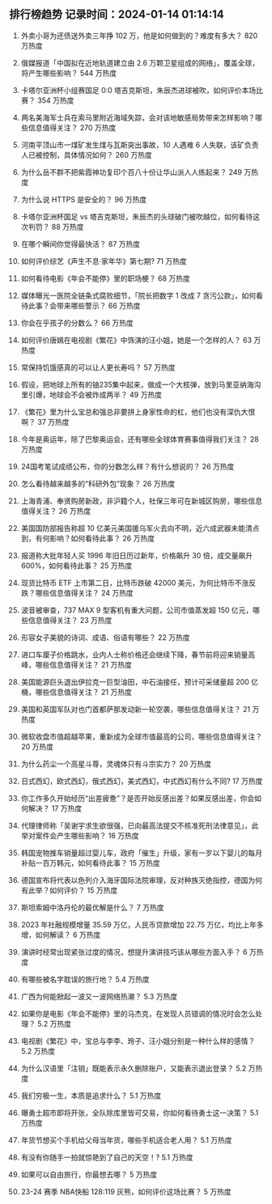 
## 排行榜趋势 记录时间：2024-01-14 01:14:14
  
  1. 外卖小哥为还债送外卖三年挣 102 万，他是如何做到的？难度有多大？ 820 万热度
    
  2. 俄媒报道「中国拟在近地轨道建立由 2.6 万颗卫星组成的网络」，覆盖全球，将产生哪些影响？ 544 万热度
    
  3. 卡塔尔亚洲杯小组赛国足 0:0 塔吉克斯坦，朱辰杰进球被吹，如何评价本场比赛？ 354 万热度
    
  4. 两名美海军士兵在索马里附近海域失踪，会对该地敏感局势带来怎样影响？哪些信息值得关注？ 270 万热度
    
  5. 河南平顶山市一煤矿发生煤与瓦斯突出事故，10 人遇难 6 人失联，该矿负责人已被控制，具体情况如何？ 260 万热度
    
  6. 为什么岳不群不把紫霞神功复印个百八十份让华山派人人练起来？ 249 万热度
    
  7. 为什么说 HTTPS 是安全的？ 96 万热度
    
  8. 卡塔尔亚洲杯国足 vs 塔吉克斯坦，朱辰杰的头球破门被吹越位，如何看待这次判罚？ 88 万热度
    
  9. 在哪个瞬间你觉得最快活？ 87 万热度
    
  10. 如何评价综艺《声生不息·家年华》第七期? 71 万热度
    
  11. 如何看待电影《年会不能停》里的职场梗？ 68 万热度
    
  12. 媒体曝光一医院全链条式腐败细节，「院长把数字 1 改成 7 贪污公款」，如何看待此事？会带来哪些警示？ 66 万热度
    
  13. 你会在乎孩子的分数么？ 66 万热度
    
  14. 如何评价唐嫣在电视剧《繁花》中饰演的汪小姐，她是一个怎样的人？ 63 万热度
    
  15. 常保持饥饿感真的可以让人更长寿吗？ 57 万热度
    
  16. 假设，把地球上所有的铀235集中起来，做成一个大核弹，放到马里亚纳海沟里引爆，地球会不会被炸成两半？ 49 万热度
    
  17. 《繁花》里为什么宝总和强总非要拼上身家性命的杠，他们也没有深仇大恨啊？ 37 万热度
    
  18. 今年是奥运年，除了巴黎奥运会，还有哪些全球体育赛事值得我们关注？ 28 万热度
    
  19. 24国考笔试成绩公布，你的分数怎么样？有什么想说的？ 26 万热度
    
  20. 怎么看待越来越多的“科研外包”现象？ 26 万热度
    
  21. 上海青浦、奉贤购房新政，非沪籍个人，社保三年可在新城区购房，哪些信息值得关注？ 26 万热度
    
  22. 美国国防部报告称超 10 亿美元美国援乌军火去向不明，近六成武器未能清点到，有何影响？如何看待此事？ 26 万热度
    
  23. 报道称大批年轻人买 1996 年旧日历过新年，价格飙升 30 倍，成交量飙升 600%，如何看待此事？ 25 万热度
    
  24. 现货比特币 ETF 上市第二日，比特币跌破 42000 美元，为何比特币不涨反跌？哪些信息值得关注？ 24 万热度
    
  25. 波音被审查，737 MAX 9 型客机有重大问题，公司市值蒸发超 150 亿元，哪些信息值得关注？ 23 万热度
    
  26. 形容女子美貌的诗词、成语、俗语有哪些？ 22 万热度
    
  27. 进口车厘子价格跳水，业内人士称价格还会继续下降，春节前将迎来销量高峰，哪些信息值得关注？ 21 万热度
    
  28. 美国能源巨头退出伊拉克一巨型油田，中石油接任，预计可采储量超 200 亿桶，哪些信息值得关注？ 21 万热度
    
  29. 美国和英国军队对也门首都萨那发动新一轮空袭，哪些信息值得关注？ 21 万热度
    
  30. 微软收盘市值超越苹果，重新成为全球市值最高的公司，哪些信息值得关注？ 20 万热度
    
  31. 为什么药尘一个高星斗尊，灵魂体只有斗宗实力？ 20 万热度
    
  32. 日式西幻，欧式西幻，俄式西幻，美式西幻，中式西幻有什么不同? 17 万热度
    
  33. 你工作多久开始经历“出差疲惫”？是否开始反感出差？如果反感出差，你会如何解决？ 17 万热度
    
  34. 代理律师称「吴谢宇求生欲很强，已向最高法提交不核准死刑法律意见」，此举对案件会产生哪些影响？ 16 万热度
    
  35. 韩国宠物推车销量超过婴儿车，政府「催生」升级，家有一岁以下婴儿的每月补贴一百万韩元，如何看待此事？ 15 万热度
    
  36. 德国宣布将代表以色列介入海牙国际法院审理，反对种族灭绝指控，德国为何有此举？如何评价？ 15 万热度
    
  37. 斯坦索姆中洛丹伦的最优解是什么？ 7 万热度
    
  38. 2023 年社融规模增量 35.59 万亿，人民币贷款增加 22.75 万亿，均比上年多增，如何解读？ 6 万热度
    
  39. 演讲时经常出现紧张过度的情况，想提升演讲技巧该从哪些方面入手？ 6 万热度
    
  40. 有哪些被名字耽误的旅行地？ 5.4 万热度
    
  41. 广西为何能掀起一波又一波网络热潮？ 5.3 万热度
    
  42. 如果你是电影《年会不能停》里的马杰克，在发现人员错调的情况时会怎么处理？ 5.2 万热度
    
  43. 电视剧《繁花》中，宝总与李李、玲子、汪小姐分别是一种什么样的感情？ 5.2 万热度
    
  44. 为什么汉语里「注销」既能表示永久删除账户，又能表示退出登录？ 5.2 万热度
    
  45. 我们穷极一生，本质是追求什么？ 5.1 万热度
    
  46. 曝勇士超市即将开张，全队除库里皆可交易，你如何看待勇士这一决策？ 5.1 万热度
    
  47. 年货节想买个手机给父母当年货，哪些手机适合老人用？ 5.1 万热度
    
  48. 有没有你随手一拍就惊艳到了自己的天空！? 5.1 万热度
    
  49. 如果可以自由旅行，你最想去哪？ 5 万热度
    
  50. 23-24 赛季 NBA快船 128:119 灰熊，如何评价这场比赛？ 5 万热度
    